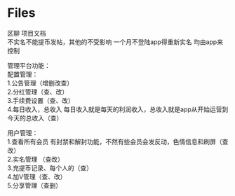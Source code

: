 # Files
区聊  项目文档    
不实名不能提币发帖，其他的不受影响 一个月不登陆app得重新实名 均由app来控制

管理平台功能：  
配置管理：  
1.公告管理（增删改查）  
2.分红管理（查、改）  
3.手续费设置（查、改）  
4.每日收入，总收入 每日收入就是每天的利润收入，总收入就是app从开始运营到今天的总收入（查）  

用户管理：  
1.查看所有会员 有封禁和解封功能，不然有些会员会发反动，色情信息和刷屏（查改）  
2.实名管理 （查改）  
3.充提币记录、每个人的（查）  
4.加V管理（查、改）  
5.分享管理（查删）  


